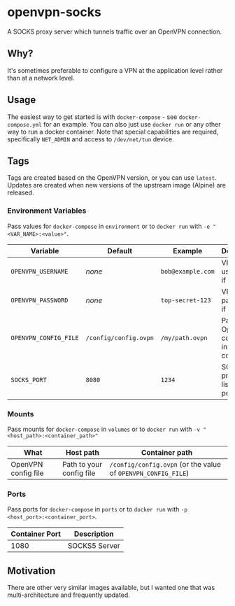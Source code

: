 # openvpn-socks

A SOCKS proxy server which tunnels traffic over an OpenVPN connection.

## Why?

It's sometimes preferable to configure a VPN at the application level rather than at a network level.

## Usage

The easiest way to get started is with `docker-compose` - see `docker-compose.yml` for an example.
You can also just use `docker run` or any other way to run a docker container.
Note that special capabilities are required, specifically `NET_ADMIN` and access to `/dev/net/tun` device.

## Tags

Tags are created based on the OpenVPN version, or you can use `latest`.
Updates are created when new versions of the upstream image (Alpine) are released.

### Environment Variables

Pass values for `docker-compose` in `environment` or to `docker run` with `-e "<VAR_NAME>:<value>"`.

| Variable | Default | Example | Description |
|---|---|---|---|
| `OPENVPN_USERNAME` | _none_ | `bob@example.com` | VPN username, if needed |
| `OPENVPN_PASSWORD` | _none_ | `top-secret-123` | VPN password, if needed |
| `OPENVPN_CONFIG_FILE` | `/config/config.ovpn` | `/my/path.ovpn` | Path to OpenVPN config file inside container |
| `SOCKS_PORT` | `8080` | `1234` | SOCKS proxy listening port |

### Mounts

Pass mounts for `docker-compose` in `volumes` or to `docker run` with `-v "<host_path>:<container_path>"`

| What | Host path | Container path |
|---|---|---|
| OpenVPN config file | Path to your config file | `/config/config.ovpn` (or the value of `OPENVPN_CONFIG_FILE`) |

### Ports

Pass ports for `docker-compose` in `ports` or to `docker run` with `-p <host_port>:<container_port>`.

| Container Port | Description |
|---|---|
| 1080 | SOCKS5 Server |

## Motivation

There are other very similar images available, but I wanted one that was multi-architecture and frequently updated.
